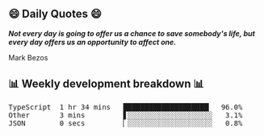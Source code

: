 ## 😄 Daily Quotes 😄

_**Not every day is going to offer us a chance to save somebody's life, but every day offers us an opportunity to affect one.**_

Mark Bezos



## 📊 Weekly development breakdown 📊

<pre>TypeScript  1 hr 34 mins   ████████████████████▏  96.0%
Other       3 mins         ▋░░░░░░░░░░░░░░░░░░░░   3.1%
JSON        0 secs         ▏░░░░░░░░░░░░░░░░░░░░   0.8%</pre>